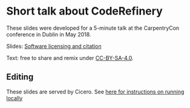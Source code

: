 # Short talk about CodeRefinery

These slides were developed for a 5-minute talk at the CarpentryCon conference in Dublin in May 2018.

Slides: [Software licensing and citation](http://cicero.xyz/v2/remark/github/wikfeldt/shorttalk-coderefinery/master/talk.md/)

Text: free to share and remix under [CC-BY-SA-4.0](https://creativecommons.org/licenses/by-sa/4.0/).

## Editing

These slides are served by Cicero. See
[here for instructions on running locally](http://cicero.readthedocs.io/en/latest/local.html)

